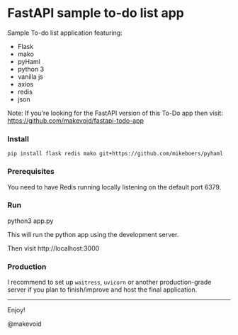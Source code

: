 # FastAPI sample to-do list app

Sample To-do list application featuring:

- Flask
- mako
- pyHaml
- python 3
- vanilla js
- axios
- redis
- json

Note: If you're looking for the FastAPI version of this To-Do app then visit: https://github.com/makevoid/fastapi-todo-app


### Install

    pip install flask redis mako git+https://github.com/mikeboers/pyhaml

### Prerequisites

You need to have Redis running locally listening on the default port 6379.

### Run

   python3 app.py


This will run the python app using the development server.

Then visit http://localhost:3000

### Production

I recommend to set up `waitress`, `uvicorn` or another production-grade server if you plan to finish/improve and host the final application.


---

Enjoy!

@makevoid
